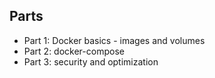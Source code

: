 ## Parts

- Part 1: Docker basics - images and volumes
- Part 2: docker-compose
- Part 3: security and optimization
